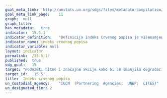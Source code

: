 ```yaml
---
goal_meta_link:	'http://unstats.un.org/sdgs/files/metadata-compilation/Metadata-Goal-15.pdf'
goal_meta_link_page:	11
graph:	null
graph_title:	
has_metadata:	true
indicator:	15.5.1
indicator_definition:	"Definicija Indeks Crvenog popisa je višenamjenski pokazatelj koji mjeri ukupnu promjenu rizika od izumiranja po skupinama vrsta. Temelji se na broju vrsta u svakoj kategoriji opasnosti od izumiranja na IUCN Crveni popis ugroženih vrsta. Ovaj se pokazatelj izražava kao indeks u rasponu od 0 do 1. Koncepti Ugrožene vrste su one navedene na IUCN crvenom popisu ugroženih vrsta u kategorijama Ranjive, ugrožene ili kritično ugrožene (tj. Vrste koje su okrenute visokom, ili iznimno visoki rizik od izumiranja u divljini u srednjoročnoj budućnosti). Promjene tijekom vremena u omjeru vrsta prijeti izumiranje uvelike potaknute poboljšanjem znanja i promjenom taksonomije. IUCN Red List Index (RLI) stoga računa da takve promjene daju informativniji pokazatelj od jednostavnog dijela ugroženih vrsta. Mjeri promjenu agregatnog rizika od izumiranja po skupinama vrsta tijekom vremena, što proizlazi iz stvarnih poboljšanja ili pogoršanja statusa pojedinih vrsta. Može se izračunati za svaki skup reprezentativnih vrsta koji je procjenjen za IUCN Crveni popis ugroženih vrsta najmanje dva puta."
indicator_name:	indeks crvenog popisa
indicator_variable:	null
layout:	indicator
permalink:	/15-5-1/
published:	true  
sdg_goal:	15
target:	"Poduzeti hitne i značajne akcije kako bi se smanjila degradacija prirodnih staništa, zaustavila gubitak biološke raznolikosti i do 2020. godine zaštitili i spriječili izumiranje ugroženih vrsta"
target_id:	'15.5'
title:	Indeks crvenog popisa
un_custodial_agency:	"IUCN  (Partnering  Agencies:  UNEP;  CITES)"
un_designated_tier:	2
---
```

